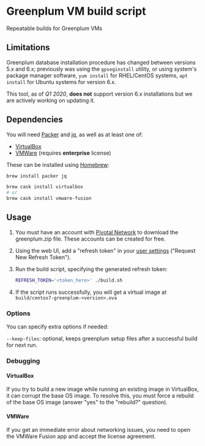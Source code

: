 # Greenplum VM build script

Repeatable builds for Greenplum VMs

## Limitations

Greenplum database installation procedure has changed between versions 5.x and 6.x; previously was using the `gpseginstall` utility, or using system's package manager software, `yum install` for RHEL/CentOS systems, `apt install` for Ubuntu systems for version 6.x.

This tool, as of *Q1 2020*, **does not** support version 6.x installations but we are actively working on updating it.

## Dependencies

You will need
[Packer](https://www.packer.io/) and
[jq](https://stedolan.github.io/jq/), as well as at least one of:

* [VirtualBox](https://www.virtualbox.org/)
* [VMWare](https://www.vmware.com/) (requires **enterprise** license)

These can be installed using [Homebrew](https://brew.sh/):

```bash
brew install packer jq

brew cask install virtualbox
# or
brew cask install vmware-fusion
```

## Usage

1. You must have an account with [Pivotal Network](https://network.pivotal.io) to download the greenplum.zip file.
   These accounts can be created for free.

2. Using the web UI, add a "refresh token" in your
   [user settings](https://network.pivotal.io/users/dashboard/edit-profile) ("Request New Refresh Token").

3. Run the build script, specifying the generated refresh token:

   ```bash
   REFRESH_TOKEN='<token_here>' ./build.sh
   ```

4. If the script runs successfully, you will get a virtual image at `build/centos7-greenplum-<version>.ova`

### Options

You can specify extra options if needed:

`--keep-files`: optional, keeps greenplum setup files after a successful build for next run.

### Debugging

#### VirtualBox

If you try to build a new image while running an existing image in VirtualBox, it can corrupt the base OS image.
To resolve this, you must force a rebuild of the base OS image (answer "yes" to the "rebuild?" question).

#### VMWare

If you get an immediate error about networking issues,
you need to open the VMWare Fusion app and accept the license agreement.
